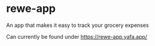 # rewe-app

An app that makes it easy to track your grocery expenses

Can currently be found under https://rewe-app.yafa.app/
